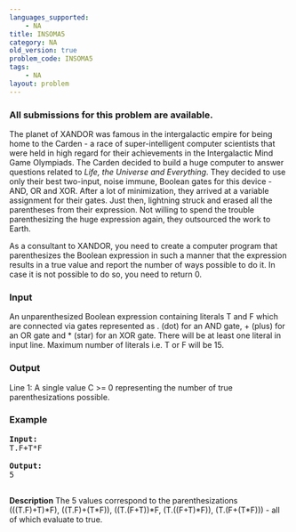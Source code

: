 ```yaml
---
languages_supported:
    - NA
title: INSOMA5
category: NA
old_version: true
problem_code: INSOMA5
tags:
    - NA
layout: problem
---
```

###  All submissions for this problem are available. 

The planet of XANDOR was famous in the intergalactic empire for being home to the Carden - a race of super-intelligent computer scientists that were held in high regard for their achievements in the Intergalactic Mind Game Olympiads. The Carden decided to build a huge computer to answer questions related to *Life, the Universe and Everything*. They decided to use only their best two-input, noise immune, Boolean gates for this device - AND, OR and XOR. After a lot of minimization, they arrived at a variable assignment for their gates. Just then, lightning struck and erased all the parentheses from their expression. Not willing to spend the trouble parenthesizing the huge expression again, they outsourced the work to Earth.

As a consultant to XANDOR, you need to create a computer program that parenthesizes the Boolean expression in such a manner that the expression results in a true value and report the number of ways possible to do it. In case it is not possible to do so, you need to return 0.

### Input

An unparenthesized Boolean expression containing literals T and F which are connected via gates represented as . (dot) for an AND gate, + (plus) for an OR gate and \* (star) for an XOR gate. There will be at least one literal in input line. Maximum number of literals i.e. T or F will be 15.

### Output

Line 1: A single value C >= 0 representing the number of true parenthesizations possible.

### Example

<pre>
<b>Input:</b>
T.F+T*F

<b>Output:</b>
5

</pre>
**Description**
The 5 values correspond to the parenthesizations (((T.F)+T)\*F), ((T.F)+(T\*F)), ((T.(F+T))\*F, (T.((F+T)\*F)), (T.(F+(T\*F))) - all of which evaluate to true.
